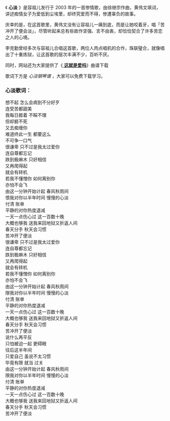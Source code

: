 

《 **心淡** 》是容祖儿发行于 2003 年的一首惨情歌，由徐继宗作曲，黄伟文填词，讲述痴情女子为爱低到尘埃里，却终究爱而不得，惨遭辜负的故事。

庆幸的是，在这首歌里，黄伟文没有让容祖儿一痛到底，而是让她咬着牙，唱「苦冲开了便会淡」，尽管听起来总有些故作坚强、言不由衷，却恰恰契合了许多苦恋之人的心境。

李克勤曾经多次与容祖儿合唱这首歌，两位人肉点唱机的合作，珠联璧合，就像唱出了十重炼狱，让这首歌的层次丰满不少，百听不厌。

同时，网站还为大家提供了《[ **这就是爱吗**](Music-11118-这就是爱吗-我不怕你爱不爱我只害怕你以为爱我-抖音热歌.html
"这就是爱吗")》曲谱下载

歌词下方是 _心淡钢琴谱_ ，大家可以免费下载学习。

### 心淡歌词：

想不起 怎么会病到不分好歹  
连受苦都甜美  
我每日捱着 不睬不理  
但却捱不死  
又去痴缠你  
难道终此一生 都要这么  
不可争一口气  
很谦卑 只不过是我太过爱你  
连自尊都忘记  
跌到极麻木 只好相信  
又再爬得起  
就会有转机  
若我不懂憎你 如何离别你  
亦怕不会飞  
由这一分钟开始计起 春风秋雨间  
恨我对你以半年时间 慢慢的心淡  
付清 账单  
平静的对你热度退减  
一天一点伤心过 这一百数十晚  
大概也够我 送我来回地狱又折返人间  
春天分手 秋天会习惯  
苦冲开了便淡  
很谦卑 只不过是我太过爱你  
连自尊都忘记  
跌到极麻木 只好相信  
又再爬得起  
就会有转机  
若我不懂憎你 如何离别你  
亦怕不会飞  
由这一分钟开始计起 春风秋雨间  
限我对你以半年时间 慢慢的心淡  
付清 账单  
平静的对你热度退减  
一天一点伤心过 这一百数十晚  
大概也够我 送我来回地狱又折返人间  
春天分手 秋天会习惯  
苦冲开了便淡  
说什么再平反  
只怕被迫一起 更碍眼  
往后这半年间  
只爱自己 虽说不太习惯  
毕竟有限 就当 过关  
由这一分钟开始计起 春风秋雨间  
限我对你以半年时间 慢慢的心淡  
付清 账单  
平静的对你热度退减  
一天一点伤心过 这一百数十晚  
大概也够我 送我来回地狱又折返人间  
春天分手 秋天会习惯  
苦冲开了便淡

